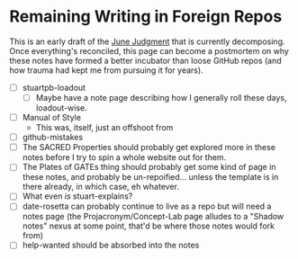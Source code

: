 # Remaining Writing in Foreign Repos

This is an early draft of the [June Judgment](b7b835c5-d843-4888-ae53-bd8aef36d5cd.md) that is currently decomposing. Once everything's reconciled, this page can become a postmortem on why these notes have formed a better incubator than loose GitHub repos (and how trauma had kept me from pursuing it for years).

- [ ] stuartpb-loadout
  - [ ] Maybe have a note page describing how I generally roll these days, loadout-wise.
- [ ] Manual of Style
  - This was, itself, just an offshoot from
- [ ] github-mistakes
- [ ] The SACRED Properties should probably get explored more in these notes before I try to spin a whole website out for them.
- [ ] The Plates of GATEs thing should probably get some kind of page in these notes, and probably be un-repoified... unless the template is in there already, in which case, eh whatever.
- [ ] What even *is* stuart-explains?
- [ ] date-rosetta can probably continue to live as a repo but will need a notes page (the Projacronym/Concept-Lab page alludes to a "Shadow notes" nexus at some point, that'd be where those notes would fork from)
- [ ] help-wanted should be absorbed into the notes
